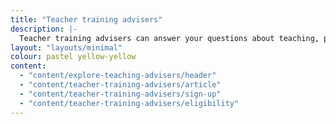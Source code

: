```yaml
---
title: "Teacher training advisers"
description: |-
  Teacher training advisers can answer your questions about teaching, provide tips on your application and how to find funding. Chat by phone, email or text.
layout: "layouts/minimal"
colour: pastel yellow-yellow
content:
  - "content/explore-teaching-advisers/header"
  - "content/teacher-training-advisers/article"
  - "content/teacher-training-advisers/sign-up"
  - "content/teacher-training-advisers/eligibility"
---
```

